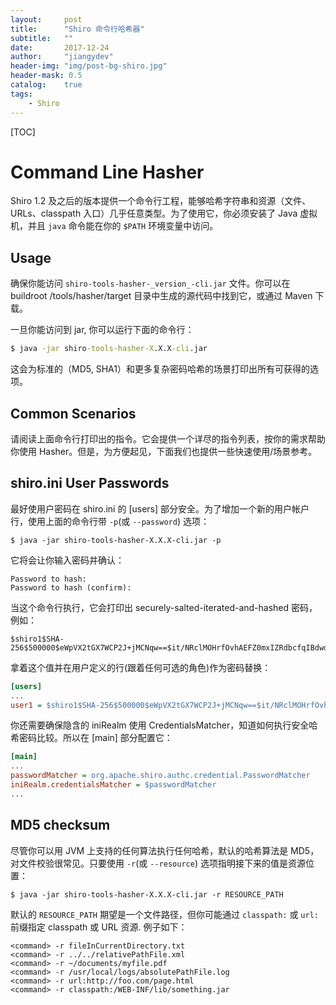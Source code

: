 ```yaml
---
layout:     post
title:      "Shiro 命令行哈希器"
subtitle:   ""
date:       2017-12-24
author:     "jiangydev"
header-img: "img/post-bg-shiro.jpg"
header-mask: 0.5
catalog:    true
tags:
    - Shiro
---
```


[TOC]

# Command Line Hasher

Shiro 1.2 及之后的版本提供一个命令行工程，能够哈希字符串和资源（文件、URLs、classpath 入口）几乎任意类型。为了使用它，你必须安装了 Java 虚拟机，并且 `java` 命令能在你的 `$PATH` 环境变量中访问。

## Usage

确保你能访问 `shiro-tools-hasher-_version_-cli.jar` 文件。你可以在buildroot /tools/hasher/target 目录中生成的源代码中找到它，或通过 Maven 下载。

一旦你能访问到 jar, 你可以运行下面的命令行：

```cmd
$ java -jar shiro-tools-hasher-X.X.X-cli.jar
```

这会为标准的（MD5, SHA1）和更多复杂密码哈希的场景打印出所有可获得的选项。

## Common Scenarios

请阅读上面命令行打印出的指令。它会提供一个详尽的指令列表，按你的需求帮助你使用 Hasher。但是，为方便起见，下面我们也提供一些快速使用/场景参考。

## shiro.ini User Passwords

最好使用户密码在 shiro.ini 的 [users] 部分安全。为了增加一个新的用户帐户行，使用上面的命令行带 `-p`(或 `--password`) 选项：

```
$ java -jar shiro-tools-hasher-X.X.X-cli.jar -p
```

它将会让你输入密码并确认：

```
Password to hash:
Password to hash (confirm):
```

当这个命令行执行，它会打印出  securely-salted-iterated-and-hashed 密码，例如：

```
$shiro1$SHA-256$500000$eWpVX2tGX7WCP2J+jMCNqw==$it/NRclMOHrfOvhAEFZ0mxIZRdbcfqIBdwdwdDXW2dM=
```

拿着这个值并在用户定义的行(跟着任何可选的角色)作为密码替换：

```ini
[users]
...
user1 = $shiro1$SHA-256$500000$eWpVX2tGX7WCP2J+jMCNqw==$it/NRclMOHrfOvhAEFZ0mxIZRdbcfqIBdwdwdDXW2dM=
```

你还需要确保隐含的 iniRealm 使用 CredentialsMatcher，知道如何执行安全哈希密码比较。所以在 [main] 部分配置它：

```ini
[main]
...
passwordMatcher = org.apache.shiro.authc.credential.PasswordMatcher
iniRealm.credentialsMatcher = $passwordMatcher
...
```

## MD5 checksum

尽管你可以用 JVM 上支持的任何算法执行任何哈希，默认的哈希算法是 MD5，对文件校验很常见。只要使用 `-r`(或 `--resource`) 选项指明接下来的值是资源位置：

```
$ java -jar shiro-tools-hasher-X.X.X-cli.jar -r RESOURCE_PATH
```

默认的 `RESOURCE_PATH` 期望是一个文件路径，但你可能通过 `classpath:` 或 `url:` 前缀指定 classpath 或 URL 资源. 例子如下：

```
<command> -r fileInCurrentDirectory.txt
<command> -r ../../relativePathFile.xml
<command> -r ~/documents/myfile.pdf
<command> -r /usr/local/logs/absolutePathFile.log
<command> -r url:http://foo.com/page.html
<command> -r classpath:/WEB-INF/lib/something.jar
```
